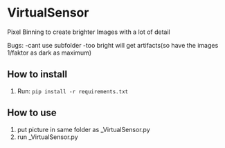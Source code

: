 # VirtualSensor

Pixel Binning to create brighter Images with a lot of detail

Bugs:
-cant use subfolder
-too bright will get artifacts(so have the images 1/faktor as dark as maximum)

## How to install

1. Run: `pip install -r requirements.txt`


## How to use

1. put picture in same folder as _VirtualSensor.py
2. run _VirtualSensor.py
